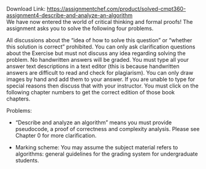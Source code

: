 Download Link: https://assignmentchef.com/product/solved-cmpt360-assignment4-describe-and-analyze-an-algorithm
<br>
We have now entered the world of critical thinking and formal proofs! The assignment asks you to solve the following four problems.

All discussions about the “idea of how to solve this question” or “whether this solution is correct” prohibited. You can only ask clarification questions about the Exercise but must not discuss any idea regarding solving the problem. No handwritten answers will be graded. You must type all your answer text descriptions in a text editor (this is because handwritten answers are difficult to read and check for plagiarism). You can only draw images by hand and add them to your answer. If you are unable to type for special reasons then discuss that with your instructor. You must click on the following chapter numbers to get the correct edition of those book chapters.

Problems:

* “Describe and analyze an algorithm” means you must provide pseudocode, a proof of correctness and complexity analysis. Please see Chapter 0 for more clarification.

* Marking scheme: You may assume the subject material refers to algorithms: general guidelines for the grading system for undergraduate students.
